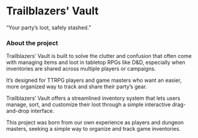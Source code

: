 # Trailblazers' Vault

“Your party’s loot, safely stashed.”

### About the project

Trailblazers’ Vault is built to solve the clutter and confusion that often come with managing items and loot in tabletop RPGs like D&D, especially when inventories are shared across multiple players or campaigns.

It’s designed for TTRPG players and game masters who want an easier, more organized way to track and share their party’s gear.

Trailblazers’ Vault offers a streamlined inventory system that lets users manage, sort, and customize their loot through a simple interactive drag-and-drop interface.

This project was born from our own experience as players and dungeon masters, seeking a simple way to organize and track game inventories.
